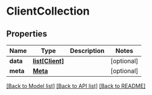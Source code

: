 # ClientCollection

## Properties
Name | Type | Description | Notes
------------ | ------------- | ------------- | -------------
**data** | [**list[Client]**](Client.md) |  | [optional] 
**meta** | [**Meta**](Meta.md) |  | [optional] 

[[Back to Model list]](../README.md#documentation-for-models) [[Back to API list]](../README.md#documentation-for-api-endpoints) [[Back to README]](../README.md)


